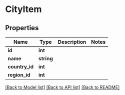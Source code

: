 # CityItem

## Properties
Name | Type | Description | Notes
------------ | ------------- | ------------- | -------------
**id** | **int** |  | 
**name** | **string** |  | 
**country_id** | **int** |  | 
**region_id** | **int** |  | 

[[Back to Model list]](../README.md#documentation-for-models) [[Back to API list]](../README.md#documentation-for-api-endpoints) [[Back to README]](../README.md)


